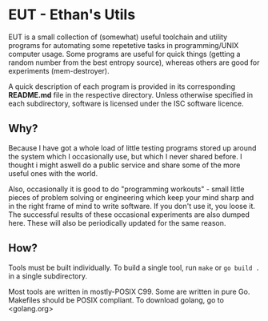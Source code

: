 # **EUT** - Ethan's Utils

EUT is a small collection of (somewhat) useful toolchain and utility programs for automating some repetetive tasks in programming/UNIX computer usage.
Some programs are useful for quick things (getting a random number from the best entropy source), whereas others are good for experiments (mem-destroyer).

A quick description of each program is provided in its corresponding **README.md** file in the respective directory. Unless otherwise specified in each subdirectory, software is licensed under the ISC software licence.

## Why?

Because I have got a whole load of little testing programs stored up around the system which I occasionally use, but which I never shared before. I thought i might aswell do a public service and share some of the more useful ones with the world.

Also, occasionally it is good to do "programming workouts" - small little pieces of problem solving or engineering which keep your mind sharp and in the right frame of mind to write software. If you don't use it, you loose it. The successful results of these occasional experiments are also dumped here. These will also be periodically updated for the same reason.

## How?

Tools must be built individually. To build a single tool, run ``make`` or ``go build .`` in a single subdirectory.

Most tools are written in mostly-POSIX C99. Some are written in pure Go. Makefiles should be POSIX compliant. To download golang, go to <golang.org>
